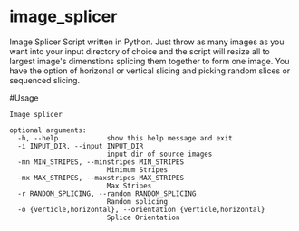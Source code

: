# image_splicer

Image Splicer Script written in Python.
Just throw as many images as you want into your input directory of choice and the script
will resize all to largest image's dimenstions splicing them together to form one image.
You have the option of horizonal or vertical slicing and picking random slices or sequenced slicing.


#Usage
```
Image splicer

optional arguments:
  -h, --help            show this help message and exit
  -i INPUT_DIR, --input INPUT_DIR
                        input dir of source images
  -mn MIN_STRIPES, --minstripes MIN_STRIPES
                        Minimum Stripes
  -mx MAX_STRIPES, --maxstripes MAX_STRIPES
                        Max Stripes
  -r RANDOM_SPLICING, --random RANDOM_SPLICING
                        Random splicing
  -o {verticle,horizontal}, --orientation {verticle,horizontal}
                        Splice Orientation
```
